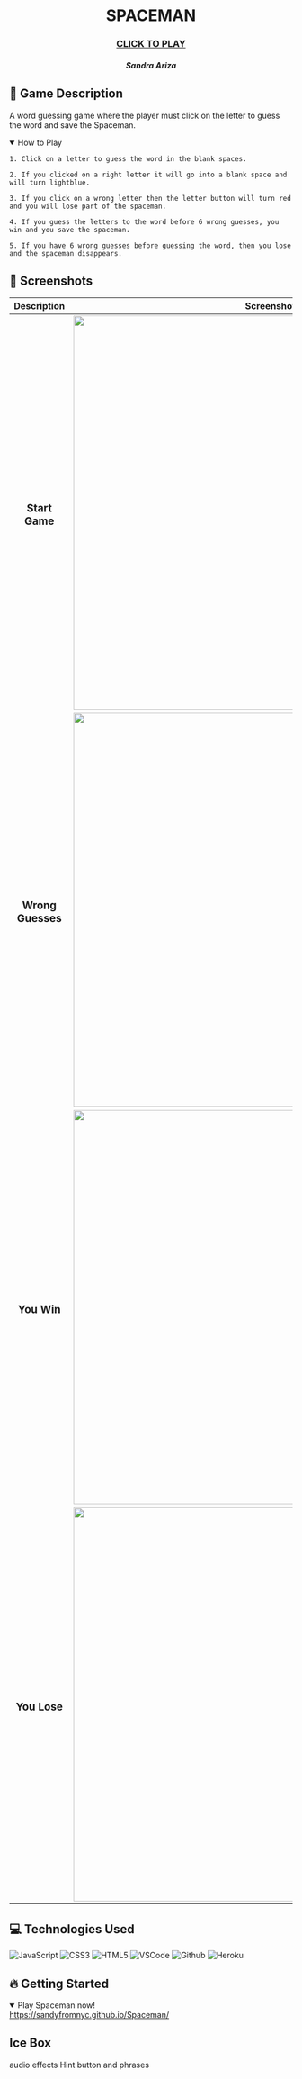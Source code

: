 <div id="description" align="center">

  # SPACEMAN

  ### [CLICK TO PLAY](https://sandyfromnyc.github.io/Spaceman/)


  ##### Sandra Ariza
  </div>


  ## :pencil: Game Description

  A word guessing game where the player must click on the letter to guess the word and save the Spaceman. 

<details open>
  <summary> How to Play </summary>
    
    1. Click on a letter to guess the word in the blank spaces.

    2. If you clicked on a right letter it will go into a blank space and will turn lightblue.

    3. If you click on a wrong letter then the letter button will turn red and you will lose part of the spaceman.

    4. If you guess the letters to the word before 6 wrong guesses, you win and you save the spaceman.
    
    5. If you have 6 wrong guesses before guessing the word, then you lose and the spaceman disappears.
</details>


  ## :camera_flash: Screenshots 

  |   Description | Screenshot | 
  |:-------------:| -----------|
  | <h3>Start Game</h3> | <img src="https://i.imgur.com/pw9fQvg.png" width="700"/>
  | <h3 align="center">Wrong Guesses</h3> | <img src="https://i.imgur.com/OpPVnNm.png" width="700"/>
 | <h3 align="center">You Win</h3> | <img src="https://i.imgur.com/jO95tR1.png" width="700"/>
| <h3 align="center">You Lose</h3> | <img src="https://i.imgur.com/hAU5Rg2.png" width="700"/>



  ## :computer: Technologies Used
![JavaScript](https://img.shields.io/badge/-JavaScript-05122A?style=flat&logo=javascript)
![CSS3](https://img.shields.io/badge/-CSS-05122A?style=flat&logo=css3)
![HTML5](https://img.shields.io/badge/-HTML5-05122A?style=flat&logo=html5)
![VSCode](https://img.shields.io/badge/-VS_Code-05122A?style=flat&logo=visualstudio)
![Github](https://img.shields.io/badge/-GitHub-05122A?style=flat&logo=github)
![Heroku](https://img.shields.io/badge/-Heroku-05122A?style=flat&logo=heroku)

## :fire: Getting Started

<details open>
  <summary> Play Spaceman now! </summary>
  <a href="https://sandyfromnyc.github.io/Spaceman/"
    > https://sandyfromnyc.github.io/Spaceman/ </a
  >
</details>

## Ice Box
  audio effects
  Hint button and phrases
  